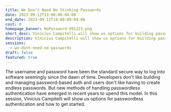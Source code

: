 ```yaml
---
title: We Don’t Need No Stinking Passwords
date: 2023-09-12T13:00:00-04:00
end_date: 2023-09-12T14:00:00-04:00
cost: 0
homepage_banner: NoPassword-091223.png
short_desc: Vinicius Campitelli will show us options for building passwordless authentication into your applications and how to get started.
description: Vinicius Campitelli will show us options for building passwordless authentication into your applications and how to get started.
sessions:
  - we-dont-need-no-passwords
draft: false
featured: true
---
```


The username and password have been the standard secure way to log into software seemingly since the dawn of time. Developers don't like building and managing password-based auth and users don't like having to create endless passwords. But new methods of handling passwordless authentication have emerged in recent years to upend this model. In this session, Vinicius Campitelli will show us options for passwordless authentication and how to get started.